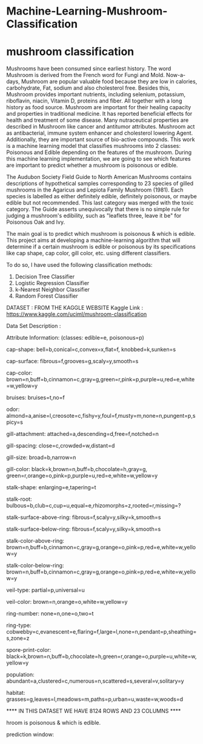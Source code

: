 # Machine-Learning-Mushroom-Classification
# mushroom classification

Mushrooms have been consumed since earliest history. The word Mushroom is derived from the French word for Fungi and Mold. Now-a-days, Mushroom are popular valuable food because they are low in calories, carbohydrate, Fat, sodium and also cholesterol free. Besides this, Mushroom provides important nutrients, including selenium, potassium, riboflavin, niacin, Vitamin D, proteins and fiber. All together with a long history as food source. Mushroom are important for their healing capacity and properties in traditional medicine. It has reported beneficial effects for health and treatment of some disease. Many nutraceutical properties are described in Mushroom like cancer and antitumor attributes. Mushroom act as antibacterial, immune system enhancer and cholesterol lowering Agent. Additionally, they are important source of bio-active compounds. This work is a machine learning model that classifies mushrooms into 2 classes: Poisonous and Edible depending on the features of the mushroom. During this machine learning implementation, we are going to see which features are important to predict whether a mushroom is poisonous or edible.

The Audubon Society Field Guide to North American Mushrooms contains descriptions of hypothetical samples corresponding to 23 species of gilled mushrooms in the Agaricus and Lepiota Family Mushroom (1981). Each species is labelled as either definitely edible, definitely poisonous, or maybe edible but not recommended. This last category was merged with the toxic category. The Guide asserts unequivocally that there is no simple rule for judging a mushroom's edibility, such as "leaflets three, leave it be" for Poisonous Oak and Ivy.

The main goal is to predict which mushroom is poisonous & which is edible.
This project aims at developing a machine-learning algorithm that will determine if a certain mushroom is edible or poisonous by its specifications like cap shape, cap color, gill color, etc. using different classifiers.

To do so, I have used the following classification methods:

1. Decision Tree Classifier
2. Logistic Regression Classifier
3. k-Nearest Neighbor Classifier
6. Random Forest Classifier

 DATASET : FROM THE KAGGLE WEBSITE Kaggle Link : https://www.kaggle.com/uciml/mushroom-classification

 Data Set Description :
 
   Attribute Information: (classes: edible=e, poisonous=p)

   cap-shape: bell=b,conical=c,convex=x,flat=f, knobbed=k,sunken=s

   cap-surface: fibrous=f,grooves=g,scaly=y,smooth=s
   
   cap-color: brown=n,buff=b,cinnamon=c,gray=g,green=r,pink=p,purple=u,red=e,white=w,yellow=y
   
   bruises: bruises=t,no=f
   
   odor: almond=a,anise=l,creosote=c,fishy=y,foul=f,musty=m,none=n,pungent=p,spicy=s
   
   gill-attachment: attached=a,descending=d,free=f,notched=n
   
   gill-spacing: close=c,crowded=w,distant=d 
   
   gill-size: broad=b,narrow=n 
   
   gill-color: black=k,brown=n,buff=b,chocolate=h,gray=g, green=r,orange=o,pink=p,purple=u,red=e,white=w,yellow=y
   
   stalk-shape: enlarging=e,tapering=t
   
   stalk-root: bulbous=b,club=c,cup=u,equal=e,rhizomorphs=z,rooted=r,missing=?
   
   stalk-surface-above-ring: fibrous=f,scaly=y,silky=k,smooth=s
   
   stalk-surface-below-ring: fibrous=f,scaly=y,silky=k,smooth=s
   
   stalk-color-above-ring: brown=n,buff=b,cinnamon=c,gray=g,orange=o,pink=p,red=e,white=w,yellow=y
   
   stalk-color-below-ring: brown=n,buff=b,cinnamon=c,gray=g,orange=o,pink=p,red=e,white=w,yellow=y
   
   veil-type: partial=p,universal=u
   
   veil-color: brown=n,orange=o,white=w,yellow=y
   
   ring-number: none=n,one=o,two=t
   
   ring-type: cobwebby=c,evanescent=e,flaring=f,large=l,none=n,pendant=p,sheathing=s,zone=z
   
   spore-print-color: black=k,brown=n,buff=b,chocolate=h,green=r,orange=o,purple=u,white=w,yellow=y 
   
   population: abundant=a,clustered=c,numerous=n,scattered=s,several=v,solitary=y
   
   habitat: grasses=g,leaves=l,meadows=m,paths=p,urban=u,waste=w,woods=d

**** IN THIS DATASET WE HAVE 8124 ROWS AND 23 COLUMNS ****

 hroom is poisonous & which is edible. 

prediction window:



